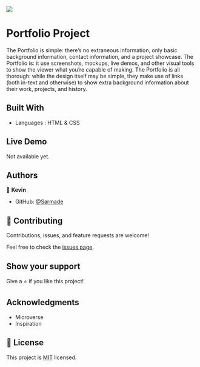 ![](https://img.shields.io/badge/Microverse-blueviolet)

# Portfolio Project

The Portfolio is simple: there’s no extraneous information, only basic background information, contact information, and a project showcase.
The Portfolio is: it use screenshots, mockups, live demos, and other visual tools to show the viewer what you’re capable of making.
The Portfolio is all thorough: while the design itself may be simple, they make use of links (both in-text and otherwise) to show extra background information about their work, projects, and history.

## Built With

- Languages : HTML & CSS

## Live Demo

Not available yet.

## Authors

👤 **Kevin**

- GitHub: [@Sarmade](https://github.com/sarmade/Hello/)

## 🤝 Contributing

Contributions, issues, and feature requests are welcome!

Feel free to check the [issues page](../../issues/).

## Show your support

Give a ⭐️ if you like this project!

## Acknowledgments

- Microverse
- Inspiration

## 📝 License

This project is [MIT](./MIT.md) licensed.
